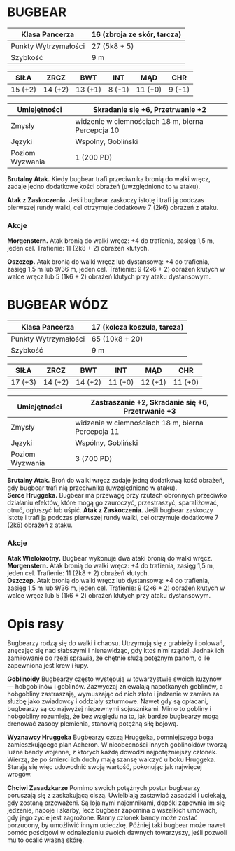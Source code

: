 # BUGBEAR


Klasa Pancerza | 16 (zbroja ze skór, tarcza)  
---|---
Punkty Wytrzymałości | 27 (5k8 + 5)  
Szybkość | 9 m  


SIŁA | ZRCZ | BWT | INT | MĄD | CHR  
---|---|---|---|---|---
15 (+2) | 14 (+2) | 13 (+1) | 8 (-1) | 11 (+0) | 9 (-1)  


Umiejętności | Skradanie się +6, Przetrwanie +2  
--- | ---
Zmysły | widzenie w ciemnościach 18 m, bierna Percepcja 10  
Języki | Wspólny, Gobliński  
Poziom Wyzwania | 1 (200 PD)  


**Brutalny Atak.** Kiedy bugbear trafi przeciwnika bronią do walki wręcz, zadaje jedno dodatkowe kości obrażeń (uwzględniono to w ataku).  

**Atak z Zaskoczenia.** Jeśli bugbear zaskoczy istotę i trafi ją podczas pierwszej rundy walki, cel otrzymuje dodatkowe 7 (2k6) obrażeń z ataku.  


### Akcje

**Morgenstern.** Atak bronią do walki wręcz: +4 do trafienia, zasięg 1,5 m, jeden cel. Trafienie: 11 (2k8 + 2) obrażeń kłutych.  

**Oszczep.** Atak bronią do walki wręcz lub dystansową: +4 do trafienia, zasięg 1,5 m lub 9/36 m, jeden cel. Trafienie: 9 (2k6 + 2) obrażeń kłutych w walce wręcz lub 5 (1k6 + 2) obrażeń kłutych przy ataku dystansowym.  


# BUGBEAR WÓDZ

Klasa Pancerza | 17 (kolcza koszula, tarcza)  
---|---
Punkty Wytrzymałości | 65 (10k8 + 20)  
Szybkość | 9 m  


SIŁA | ZRCZ | BWT | INT | MĄD | CHR  
---|---|---|---|---|---
17 (+3) | 14 (+2) | 14 (+2) | 11 (+0) | 12 (+1) | 11 (+0)  


Umiejętności | Zastraszanie +2, Skradanie się +6, Przetrwanie +3  
--- | ---
Zmysły | widzenie w ciemnościach 18 m, bierna Percepcja 11  
Języki | Wspólny, Gobliński  
Poziom Wyzwania | 3 (700 PD)  


**Brutalny Atak.** Broń do walki wręcz zadaje jedną dodatkową kość obrażeń, gdy bugbear trafi nią przeciwnika (uwzględniono w ataku).  
**Serce Hruggeka.** Bugbear ma przewagę przy rzutach obronnych przeciwko działaniu efektów, które mogą go zauroczyć, przestraszyć, sparaliżować, otruć, ogłuszyć lub uśpić.
**Atak z Zaskoczenia.** Jeśli bugbear zaskoczy istotę i trafi ją podczas pierwszej rundy walki, cel otrzymuje dodatkowe 7 (2k6) obrażeń z ataku.  



### Akcje

**Atak Wielokrotny.** Bugbear wykonuje dwa ataki bronią do walki wręcz.  
**Morgenstern.** Atak bronią do walki wręcz: +4 do trafienia, zasięg 1,5 m, jeden cel. Trafienie: 11 (2k8 + 2) obrażeń kłutych.  
**Oszczep.** Atak bronią do walki wręcz lub dystansową: +4 do trafienia, zasięg 1,5 m lub 9/36 m, jeden cel. Trafienie: 9 (2k6 + 2) obrażeń kłutych w walce wręcz lub 5 (1k6 + 2) obrażeń kłutych przy ataku dystansowym.  


# Opis rasy

Bugbearzy rodzą się do walki i chaosu. Utrzymują się z grabieży i polowań, znęcając się nad słabszymi i nienawidząc, gdy ktoś nimi rządzi. Jednak ich zamiłowanie do rzezi sprawia, że chętnie służą potężnym panom, o ile zapewniona jest krew i łupy.

**Goblinoidy** Bugbearzy często występują w towarzystwie swoich kuzynów — hobgoblinów i goblinów. Zazwyczaj zniewalają napotkanych goblinów, a hobgobliny zastraszają, wymuszając od nich złoto i jedzenie w zamian za służbę jako zwiadowcy i oddziały szturmowe. Nawet gdy są opłacani, bugbearzy są co najwyżej niepewnymi sojusznikami. Mimo to gobliny i hobgobliny rozumieją, że bez względu na to, jak bardzo bugbearzy mogą drenować zasoby plemienia, stanowią potężną siłę bojową.

**Wyznawcy Hruggeka** Bugbearzy czczą Hruggeka, pomniejszego boga zamieszkującego plan Acheron. W nieobecności innych goblinoidów tworzą luźne bandy wojenne, z których każdą dowodzi najpotężniejszy członek. Wierzą, że po śmierci ich duchy mają szansę walczyć u boku Hruggeka. Starają się więc udowodnić swoją wartość, pokonując jak najwięcej wrogów.

**Chciwi Zasadzkarze** Pomimo swoich potężnych postur bugbearzy poruszają się z zaskakującą ciszą. Uwielbiają zastawiać zasadzki i uciekają, gdy zostaną przeważeni. Są lojalnymi najemnikami, dopóki zapewnia im się jedzenie, napoje i skarby, lecz bugbear zapomina o wszelkich umowach, gdy jego życie jest zagrożone. Ranny członek bandy może zostać porzucony, by umożliwić innym ucieczkę. Później taki bugbear może nawet pomóc pościgowi w odnalezieniu swoich dawnych towarzyszy, jeśli pozwoli mu to ocalić własną skórę.

<!--stackedit_data:
eyJoaXN0b3J5IjpbMjA3NjU0ODAzNywtODY4ODc5OTkwXX0=
-->
